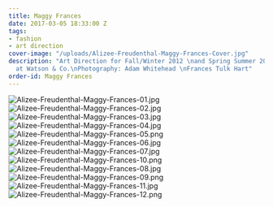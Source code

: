 ```yaml
---
title: Maggy Frances
date: 2017-03-05 18:33:00 Z
tags:
- fashion
- art direction
cover-image: "/uploads/Alizee-Freudenthal-Maggy-Frances-Cover.jpg"
description: "Art Direction for Fall/Winter 2012 \nand Spring Summer 2013 Collections.\nCompleted
  at Watson & Co.\nPhotography: Adam Whitehead \nFrances Tulk Hart"
order-id: Maggy Frances
---
```


![Alizee-Freudenthal-Maggy-Frances-01.jpg](/uploads/Alizee-Freudenthal-Maggy-Frances-01.jpg)![Alizee-Freudenthal-Maggy-Frances-02.jpg](/uploads/Alizee-Freudenthal-Maggy-Frances-02.jpg)![Alizee-Freudenthal-Maggy-Frances-03.jpg](/uploads/Alizee-Freudenthal-Maggy-Frances-03.jpg)![Alizee-Freudenthal-Maggy-Frances-04.jpg](/uploads/Alizee-Freudenthal-Maggy-Frances-04.jpg)![Alizee-Freudenthal-Maggy-Frances-05.png](/uploads/Alizee-Freudenthal-Maggy-Frances-05.png)![Alizee-Freudenthal-Maggy-Frances-06.jpg](/uploads/Alizee-Freudenthal-Maggy-Frances-06.jpg)![Alizee-Freudenthal-Maggy-Frances-07.jpg](/uploads/Alizee-Freudenthal-Maggy-Frances-07.jpg)![Alizee-Freudenthal-Maggy-Frances-10.png](/uploads/Alizee-Freudenthal-Maggy-Frances-10.png)![Alizee-Freudenthal-Maggy-Frances-08.jpg](/uploads/Alizee-Freudenthal-Maggy-Frances-08.jpg)![Alizee-Freudenthal-Maggy-Frances-09.png](/uploads/Alizee-Freudenthal-Maggy-Frances-09.png)![Alizee-Freudenthal-Maggy-Frances-11.jpg](/uploads/Alizee-Freudenthal-Maggy-Frances-11.jpg)![Alizee-Freudenthal-Maggy-Frances-12.png](/uploads/Alizee-Freudenthal-Maggy-Frances-12.png)